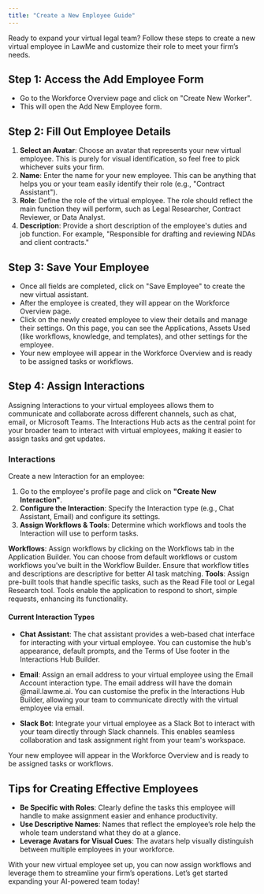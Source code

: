```yaml
---
title: "Create a New Employee Guide"
---
```


Ready to expand your virtual legal team? Follow these steps to create a new virtual employee in LawMe and customize their role to meet your firm’s needs.

## Step 1: Access the Add Employee Form
- Go to the Workforce Overview page and click on "Create New Worker".
- This will open the Add New Employee form.

## Step 2: Fill Out Employee Details

1. **Select an Avatar**: Choose an avatar that represents your new virtual employee. This is purely for visual identification, so feel free to pick whichever suits your firm.
2. **Name**: Enter the name for your new employee. This can be anything that helps you or your team easily identify their role (e.g., "Contract Assistant").
3. **Role**: Define the role of the virtual employee. The role should reflect the main function they will perform, such as Legal Researcher, Contract Reviewer, or Data Analyst.
4. **Description**: Provide a short description of the employee's duties and job function. For example, "Responsible for drafting and reviewing NDAs and client contracts."

## Step 3: Save Your Employee

- Once all fields are completed, click on "Save Employee" to create the new virtual assistant.
- After the employee is created, they will appear on the Workforce Overview page.
- Click on the newly created employee to view their details and manage their settings. On this page, you can see the Applications, Assets Used (like workflows, knowledge, and templates), and other settings for the employee.
- Your new employee will appear in the Workforce Overview and is ready to be assigned tasks or workflows.

## Step 4: Assign Interactions

Assigning Interactions to your virtual employees allows them to communicate and collaborate across different channels, such as chat, email, or Microsoft Teams. The Interactions Hub acts as the central point for your broader team to interact with virtual employees, making it easier to assign tasks and get updates.

### Interactions

Create a new Interaction for an employee:

1. Go to the employee's profile page and click on **"Create New Interaction"**.
2. **Configure the Interaction**: Specify the Interaction type (e.g., Chat Assistant, Email) and configure its settings.
3. **Assign Workflows & Tools**: Determine which workflows and tools the Interaction will use to perform tasks.

**Workflows**: Assign workflows by clicking on the Workflows tab in the Application Builder. You can choose from default workflows or custom workflows you've built in the Workflow Builder. Ensure that workflow titles and descriptions are descriptive for better AI task matching.
**Tools**: Assign pre-built tools that handle specific tasks, such as the Read File tool or Legal Research tool. Tools enable the application to respond to short, simple requests, enhancing its functionality.

#### Current Interaction Types

- **Chat Assistant**: The chat assistant provides a web-based chat interface for interacting with your virtual employee. You can customise the hub's appearance, default prompts, and the Terms of Use footer in the Interactions Hub Builder.

- **Email**: Assign an email address to your virtual employee using the Email Account interaction type. The email address will have the domain @mail.lawme.ai. You can customise the prefix in the Interactions Hub Builder, allowing your team to communicate directly with the virtual employee via email.

- **Slack Bot**: Integrate your virtual employee as a Slack Bot to interact with your team directly through Slack channels. This enables seamless collaboration and task assignment right from your team's workspace.

Your new employee will appear in the Workforce Overview and is ready to be assigned tasks or workflows.

## Tips for Creating Effective Employees
- **Be Specific with Roles**: Clearly define the tasks this employee will handle to make assignment easier and enhance productivity.
- **Use Descriptive Names**: Names that reflect the employee’s role help the whole team understand what they do at a glance.
- **Leverage Avatars for Visual Cues**: The avatars help visually distinguish between multiple employees in your workforce.

With your new virtual employee set up, you can now assign workflows and leverage them to streamline your firm’s operations. Let’s get started expanding your AI-powered team today!